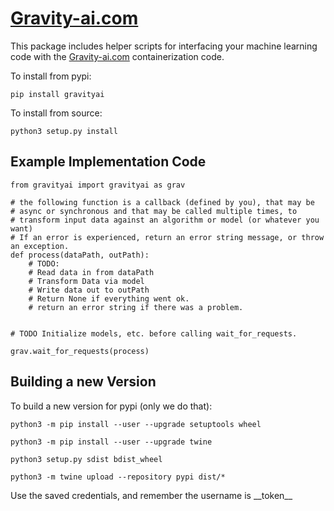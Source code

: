 # <a href="https://gravity-ai.com">Gravity-ai.com</a>

This package includes helper scripts for interfacing your machine learning code with the <a href="https://gravity-ai.com">Gravity-ai.com</a> containerization code.

To install from pypi:

```
pip install gravityai
```

To install from source:

```
python3 setup.py install
```

## Example Implementation Code

```
from gravityai import gravityai as grav

# the following function is a callback (defined by you), that may be
# async or synchronous and that may be called multiple times, to
# transform input data against an algorithm or model (or whatever you want)
# If an error is experienced, return an error string message, or throw an exception.
def process(dataPath, outPath):
    # TODO:
    # Read data in from dataPath
    # Transform Data via model
    # Write data out to outPath
    # Return None if everything went ok.
    # return an error string if there was a problem.


# TODO Initialize models, etc. before calling wait_for_requests.

grav.wait_for_requests(process)

```

## Building a new Version

To build a new version for pypi (only we do that):

```
python3 -m pip install --user --upgrade setuptools wheel

python3 -m pip install --user --upgrade twine

python3 setup.py sdist bdist_wheel

python3 -m twine upload --repository pypi dist/*
```

Use the saved credentials, and remember the username is \_\_token\_\_
